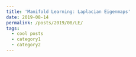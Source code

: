 ```yaml
---
title: 'Manifold Learning: Laplacian Eigenmaps'
date: 2019-08-14
permalink: /posts/2019/08/LE/
tags:
  - cool posts
  - category1
  - category2
---
```

